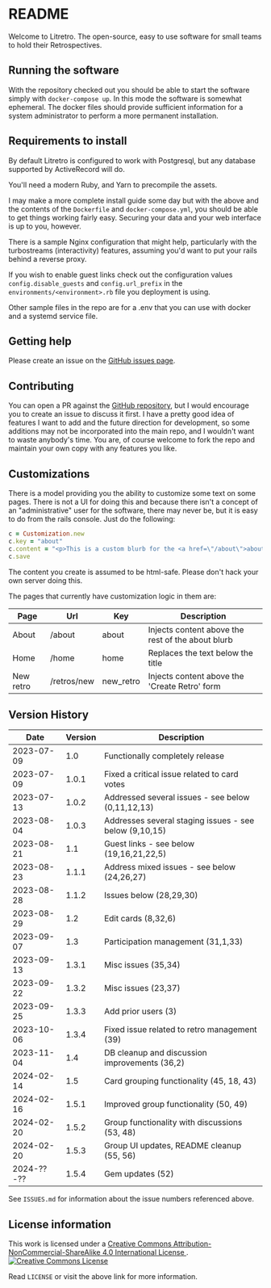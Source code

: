 # README

Welcome to Litretro. The open-source, easy to use software for small teams
to hold their Retrospectives.

## Running the software

With the repository checked out you should be able to start the software
simply with `docker-compose up`. In this mode the software is somewhat
ephemeral. The docker files should provide sufficient information for
a system administrator to perform a more permanent installation.

## Requirements to install

By default Litretro is configured to work with Postgresql, but any 
database supported by ActiveRecord will do.

You'll need a modern Ruby, and Yarn to precompile the assets.

I may make a more complete install guide some day but with the above and
the contents of the `Dockerfile` and `docker-compose.yml`, you should be
able to get things working fairly easy. Securing your data and your
web interface is up to you, however.

There is a sample Nginx configuration that might help, particularly with
the turbostreams (interactivity) features, assuming you'd want to put
your rails behind a reverse proxy.

If you wish to enable guest links check out the configuration values
`config.disable_guests` and `config.url_prefix` in the 
`environments/<environment>.rb` file you deployment is using.

Other sample files in the repo are for a .env that you can use with
docker and a systemd service file.

## Getting help

Please create an issue on the
[GitHub issues page](https://github.com/michaellitherland/litretro/issues).

## Contributing

You can open a PR against the
[GitHub repository](https://github.com/michaellitherland/litretro),
but I would encourage you to create an issue to discuss it first. I have
a pretty good idea of features I want to add and the future direction
for development, so some additions may not be incorporated into the
main repo, and I wouldn't want to waste anybody's time. You are, of course
welcome to fork the repo and maintain your own copy with any features you
like.

## Customizations

There is a model providing you the ability to customize some text on some
pages. There is not a UI for doing this and because there isn't a concept
of an "administrative" user for the software, there may never be, but it
is easy to do from the rails console. Just do the following:

```ruby
c = Customization.new
c.key = "about"
c.content = "<p>This is a custom blurb for the <a href=\"/about\">about</a> page</p>"
c.save

```
The content you create is assumed to be html-safe. Please don't hack your own
server doing this.

The pages that currently have customization logic in them are:

| Page | Url | Key | Description |
|------|-----|-----|-------------|
| About | /about | about | Injects content above the rest of the about blurb |
| Home | /home | home | Replaces the text below the title |
| New retro | /retros/new | new_retro | Injects content above the 'Create Retro' form |


## Version History

| Date | Version | Description |
|------|---------|-------------|
| 2023-07-09 | 1.0 | Functionally completely release |
| 2023-07-09 | 1.0.1 | Fixed a critical issue related to card votes |
| 2023-07-13 | 1.0.2 | Addressed several issues - see below (0,11,12,13) |
| 2023-08-04 | 1.0.3 | Addresses several staging issues - see below (9,10,15) |
| 2023-08-21 | 1.1 | Guest links - see below (19,16,21,22,5) |
| 2023-08-23 | 1.1.1 | Address mixed issues - see below (24,26,27) |
| 2023-08-28 | 1.1.2 | Issues below (28,29,30) |
| 2023-08-29 | 1.2 | Edit cards (8,32,6) |
| 2023-09-07 | 1.3 | Participation management (31,1,33) |
| 2023-09-13 | 1.3.1 | Misc issues (35,34) |
| 2023-09-22 | 1.3.2 | Misc issues (23,37) |
| 2023-09-25 | 1.3.3 | Add prior users (3) |
| 2023-10-06 | 1.3.4 | Fixed issue related to retro management (39) |
| 2023-11-04 | 1.4 | DB cleanup and discussion improvements (36,2) |
| 2024-02-14 | 1.5 | Card grouping functionality (45, 18, 43) |
| 2024-02-16 | 1.5.1 | Improved group functionality (50, 49) |
| 2024-02-20 | 1.5.2 | Group functionality with discussions (53, 48) |
| 2024-02-20 | 1.5.3 | Group UI updates, README cleanup (55, 56) |
| 2024-??-?? | 1.5.4 | Gem updates (52) |

See `ISSUES.md` for information about the issue numbers referenced above.

## License information

<div class="aside">
<p>This work is licensed under a 
<a rel="license" href="http://creativecommons.org/licenses/by-nc-sa/4.0/">
Creative Commons Attribution-NonCommercial-ShareAlike 4.0 International License
</a>.<br />
<a rel="license" href="http://creativecommons.org/licenses/by-nc-sa/4.0/">
<img alt="Creative Commons License" style="border-width:0" src="https://i.creativecommons.org/l/by-nc-sa/4.0/88x31.png" />
</a></p>
</div>

Read `LICENSE` or visit the above link for more information.

